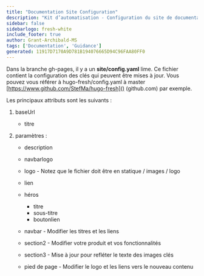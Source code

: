 ```yaml
---
title: "Documentation Site Configuration"
description: "Kit d’automatisation - Configuration du site de documentation"
sidebar: false
sidebarlogo: fresh-white
include_footer: true
author: Grant-Archibald-MS
tags: ['Documentation', 'Guidance']
generated: 11917D7170A9D781B194076665D94C96FAA80FF0
---
```



Dans la branche gh-pages, il y a un **site/config.yaml** lime. Ce fichier contient la configuration des clés qui peuvent être mises à jour. Vous pouvez vous référer à hugo-fresh/config.yaml à master [https://www.github.com/StefMa/hugo-fresh]() (github.com) par exemple.

Les principaux attributs sont les suivants :

1. baseUrl

    - titre

1. paramètres :

    - description
    
    - navbarlogo
    
    - logo - Notez que le fichier doit être en statique / images / logo
    
    - lien
    
    - héros
        - titre
        - sous-titre
        - boutonlien
    
    - navbar - Modifier les titres et les liens
    
    - section2 - Modifier votre produit et vos fonctionnalités
    
    - section3 - Mise à jour pour refléter le texte des images clés
    
    - pied de page - Modifier le logo et les liens vers le nouveau contenu
